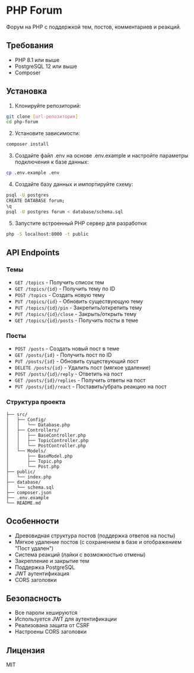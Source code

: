 # PHP Forum

Форум на PHP с поддержкой тем, постов, комментариев и реакций.

## Требования

- PHP 8.1 или выше
- PostgreSQL 12 или выше
- Composer

## Установка

1. Клонируйте репозиторий:
```bash
git clone [url-репозитория]
cd php-forum
```

2. Установите зависимости:
```bash
composer install
```

3. Создайте файл .env на основе .env.example и настройте параметры подключения к базе данных:
```bash
cp .env.example .env
```

4. Создайте базу данных и импортируйте схему:
```bash
psql -U postgres
CREATE DATABASE forum;
\q
psql -U postgres forum < database/schema.sql
```

5. Запустите встроенный PHP сервер для разработки:
```bash
php -S localhost:8000 -t public
```

## API Endpoints

### Темы

- `GET /topics` - Получить список тем
- `GET /topics/{id}` - Получить тему по ID
- `POST /topics` - Создать новую тему
- `PUT /topics/{id}` - Обновить существующую тему
- `PUT /topics/{id}/pin` - Закрепить/открепить тему
- `PUT /topics/{id}/close` - Закрыть/открыть тему
- `GET /topics/{id}/posts` - Получить посты в теме

### Посты

- `POST /posts` - Создать новый пост в теме
- `GET /posts/{id}` - Получить пост по ID
- `PUT /posts/{id}` - Обновить существующий пост
- `DELETE /posts/{id}` - Удалить пост (мягкое удаление)
- `POST /posts/{id}/reply` - Ответить на пост
- `GET /posts/{id}/replies` - Получить ответы на пост
- `PUT /posts/{id}/react` - Поставить/убрать реакцию на пост

### Структура проекта

```
├── src/
│   ├── Config/
│   │   └── Database.php
│   ├── Controllers/
│   │   ├── BaseController.php
│   │   ├── TopicController.php
│   │   └── PostController.php
│   └── Models/
│       ├── BaseModel.php
│       ├── Topic.php
│       └── Post.php
├── public/
│   └── index.php
├── database/
│   └── schema.sql
├── composer.json
├── .env.example
└── README.md
```

## Особенности

- Древовидная структура постов (поддержка ответов на посты)
- Мягкое удаление постов (с сохранением в базе и отображением "Пост удален")
- Система реакций (лайки с возможностью отмены)
- Закрепление и закрытие тем
- Поддержка PostgreSQL
- JWT аутентификация
- CORS заголовки

## Безопасность

- Все пароли хешируются
- Используется JWT для аутентификации
- Реализована защита от CSRF
- Настроены CORS заголовки

## Лицензия

MIT
